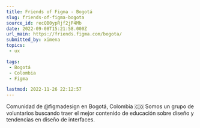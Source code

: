 ```yaml
---
title: Friends of Figma - Bogotá
slug: friends-of-figma-bogota
source_id: recQB0ypRjf2jP4Mb
date: 2022-09-08T15:21:58.000Z
url_main: https://friends.figma.com/bogota/
submitted_by: ximena
topics: 
 - ux

tags: 
 - Bogotá
 - Colombia
 - Figma

lastmod: 2022-11-26 22:12:57
---
```


Comunidad de @figmadesign en Bogotá, Colombia 🇨🇴 Somos un grupo de  voluntarios buscando traer el mejor contenido de educación sobre diseño y tendencias en diseño de interfaces.
